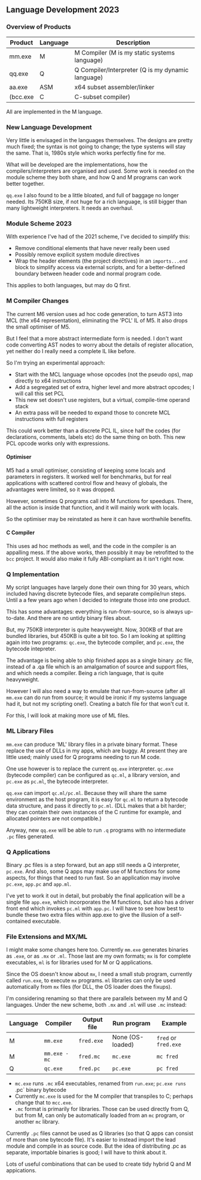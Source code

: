 ## Language Development 2023
 
 ### Overview of Products
 
 Product | Language | Description
 --- | --- | ---
 mm.exe | M | M Compiler (M is my static systems language)
 qq.exe | Q | Q Compiler/Interpreter (Q is my dynamic language)
 aa.exe | ASM | x64 subset assembler/linker
 (bcc.exe | C | C-subset compiler)
 
 All are implemented in the M language.
 
 ### New Language Development
 
Very little is envisaged in the languages themselves. The designs are pretty much fixed; the syntax is not going to change; the type systems will stay the same. That is, 1980s style which works perfectly fine for me.
  
What will be developed are the implementations, how the compilers/interpreters are organised and used. Some work is needed on the module scheme they both share, and how Q and M programs can work better together.

`qq.exe` I also found to be a little bloated, and full of baggage no longer needed. Its 750KB size, if not huge for a rich language, is still bigger than many lightweight interpreters. It needs an overhaul.

### Module Scheme 2023

With experience I've had of the 2021 scheme, I've decided to simplify this:

* Remove conditional elements that have never really been used
* Possibly remove explicit system module directives
* Wrap the header elements (the project directives) in an `imports...end` block to simplify access via external scripts, and for a better-defined boundary between header code and normal program code.

This applies to both languages, but may do Q first.

### M Compiler Changes

The current M6 version uses ad hoc code generation, to turn AST3 into MCL (the x64 representation), eliminating the 'PCL' IL of M5. It also drops the small optimiser of M5.

But I feel that a more abstract intermediate form is needed. I don't want code converting AST nodes to worry about the details of register allocation, yet neither do I really need a complete IL like before.

So I'm trying an experimental approach:

* Start with the MCL language whose opcodes (not the pseudo ops), map directly to x64 instructions
* Add a segregated set of extra, higher level and more abstract opcodes; I will call this set PCL
* This new set doesn't use registers, but a virtual, compile-time operand stack
* An extra pass will be needed to expand those to concrete MCL instructions with full registers

This could work better than a discrete PCL IL, since half the codes (for declarations, comments, labels etc) do the same thing on both. This new PCL opcode works only with expressions.

#### Optimiser

M5 had a small optimiser, consisting of keeping some locals and parameters in registers. It worked well for benchmarks, but for real applications with scattered control flow and heavy of globals, the advantages were limited, so it was dropped.

However, sometimes Q programs call into M functions for speedups. There, all the action is inside that function, and it will mainly work with locals.

So the optimiser may be reinstated as here it can have worthwhile benefits.

#### C Compiler

This uses ad hoc methods as well, and the code in the compiler is an appalling mess. If the above works, then possibly it may be retrofitted to the `bcc` project. It would also make it fully ABI-compliant as it isn't right now.

### Q Implementation

My script languages have largely done their own thing for 30 years, which included having discrete bytecode files, and separate compile/run steps. Until a a few years ago when I decided to integrate those into one product.

This has some advantages: everything is run-from-source, so is always up-to-date. And there are no untidy binary files about.

But, my 750KB interpreter is quite heavyweight. Now, 300KB of that are bundled libraries, but 450KB is quite a bit too. So I am looking at splitting again into two programs: `qc.exe`, the bytecode compiler, and `pc.exe`, the bytecode intepreter.

The advantage is being able to ship finished apps as a single binary .pc file, instead of a .qa file which is an amalgamation of source and support files, and which needs a compiler. Being a rich language, that is quite heavyweight.

However I will also need a way to emulate that run-from-source (after all `mm.exe` can do run from source; it would be ironic if my systems language had it, but not my scripting one!). Creating a batch file for that won't cut it.

For this, I will look at making more use of ML files.

### ML Library Files

`mm.exe` can produce 'ML' library files in a private binary format. These replace the use of DLLs in my apps, which are buggy. At present they are little used; mainly used for Q programs needing to run M code.

One use however is to replace the current `qq.exe` interpreter. `qc.exe` (bytecode compiler) can be configured as `qc.ml`, a library version, and `pc.exe` as `pc.ml`, the bytecode interpreter.

`qq.exe` can import `qc.ml/pc.ml`. Because they will share the same environment as the host program, it is easy for `qc.ml` to return a bytecode data structure, and pass it directly to `pc.ml`. (DLL makes that a bit harder; they can contain their own instances of the C runtime for example, and allocated pointers are not compatible.)

Anyway, new `qq.exe` will be able to run `.q` programs with no intermediate `.pc` files generated.

### Q Applications

Binary .pc files is a step forward, but an app still needs a Q interpreter, `pc.exe`. And also, some Q apps may make use of M functions for some aspects, for things that need to run fast. So an application may involve `pc.exe`, `app.pc` and `app.ml`.

I've yet to work it out in detail, but probably the final application will be a single file `app.exe`, which incorporates the M functions, but also has a driver front end which invokes `pc.ml` with `app.pc`. I will have to see how best to bundle these two extra files within app.exe to give the illusion of a self-contained executable.

### File Extensions and MX/ML

I might make some changes here too. Currently `mm.exe` generates binaries as `.exe`, or as `.mx` or `.ml`. Those last are my own formats; `mx` is for complete executables, `ml` is for libraries used for M or Q applications.

Since the OS doesn't know about `mx`, I need a small stub program, currently called `run.exe`, to execute `mx` programs. `ml` libraries can only be used automatically from `mx` files (for DLL, the OS loader does the fixups).

I'm considering renaming so that there are parallels between my M and Q languages. Under the new scheme, both `.mx` and `.ml` will use `.mc` instead:

Language | Compiler | Output file | Run program | Example
--- | --- | --- | --- | ---
M | `mm.exe` | `fred.exe` | None (OS-loaded) | `fred` or `fred.exe`
M | `mm.exe -mc` | `fred.mc` | `mc.exe` | `mc fred`
Q | `qc.exe`     | `fred.pc` | `pc.exe` | `pc fred`

* `mc.exe` runs `.mc` x64 executables, renamed from `run.exe`; `pc.exe runs `.pc` binary bytecode
* Currently `mc.exe` is used for the M compiler that transpiles to C; perhaps change that to `mcc.exe`.
* `.mc` format is primarily for libraries. Those can be used directly from Q, but from M, can only be automatically loaded from an `mc` program, or another `mc` library.

Currently `.pc` files cannot be used as Q libraries (so that Q apps can consist of more than one bytecode file). It's easier to instead import the lead module and compile in as source code. But the idea of distributing .pc as separate, importable binaries is good; I will have to think about it.

Lots of useful combinations that can be used to create tidy hybrid Q and M appications.
